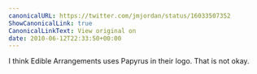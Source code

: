```yaml
---
canonicalURL: https://twitter.com/jmjordan/status/16033507352
ShowCanonicalLink: true
CanonicalLinkText: View original on
date: 2010-06-12T22:33:50+00:00
---
```

I think Edible Arrangements uses Papyrus in their logo. That is not okay.